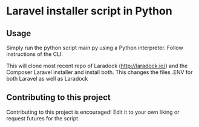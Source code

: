 # Laravel installer script in Python
## Usage
Simply run the python script main.py using a Python interpreter.
Follow instructions of the CLI.

This will clone most recent repo of Laradock (http://laradock.io/) and the Composer Laravel installer and install both.
This changes the files .ENV for both Laravel as well as Laradock

## Contributing to this project
Contributing to this project is encouraged! Edit it to your own liking or request futures for the script.
